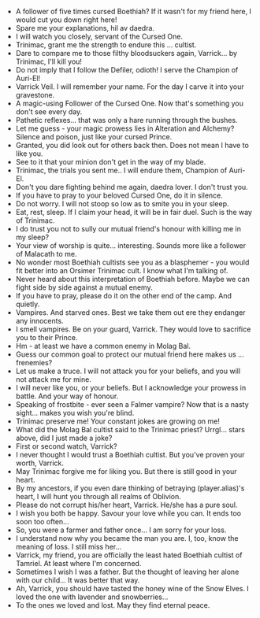 - A follower of five times cursed Boethiah? If it wasn't for my friend here, I would cut you down right here!
- Spare me your explanations, hil av daedra.
- I will watch you closely, servant of the Cursed One.
- Trinimac, grant me the strength to endure this ... cultist.
- Dare to compare me to those filthy bloodsuckers again, Varrick... by Trinimac, I'll kill you!
- Do not imply that I follow the Defiler, odioth! I serve the Champion of Auri-El!
- Varrick Veil. I will remember your name. For the day I carve it into your gravestone.
- A magic-using Follower of the Cursed One. Now that's something you don't see every day.
- Pathetic reflexes... that was only a hare running through the bushes.
- Let me guess - your magic prowess lies in Alteration and Alchemy? Silence and poison, just like your cursed Prince.
- Granted, you did look out for others back then. Does not mean I have to like you.
- See to it that your minion don't get in the way of my blade.
- Trinimac, the trials you sent me.. I will endure them, Champion of Auri-El.
- Don't you dare fighting behind me again, daedra lover. I don't trust you.
- If you have to pray to your beloved Cursed One, do it in silence.
- Do not worry. I will not stoop so low as to smite you in your sleep.
- Eat, rest, sleep. If I claim your head, it will be in fair duel. Such is the way of Trinimac.
- I do trust you not to sully our mutual friend's honour with killing me in my sleep?
- Your view of worship is quite... interesting. Sounds more like a follower of Malacath to me.
- No wonder most Boethiah cultists see you as a blasphemer - you would fit better into an Orsimer Trinimac cult. I know what I'm talking of.
- Never heard about this interpretation of Boethiah before. Maybe we can fight side by side against a mutual enemy.
- If you have to pray, please do it on the other end of the camp. And  quietly.
- Vampires. And starved ones. Best we take them out ere they endanger any innocents.
- I smell vampires. Be on your guard, Varrick. They would love to sacrifice you to their Prince.
- Hm - at least we have a common enemy in Molag Bal.
- Guess our common goal to protect our mutual friend here makes us ... frenemies?
- Let us make a truce. I will not attack you for your beliefs, and you will not attack me for mine.
- I will never like you, or your beliefs. But I acknowledge your prowess in battle. And your way of honour.
- Speaking of frostbite - ever seen a Falmer vampire? Now that is a nasty sight... makes you wish you're blind.
- Trinimac preserve me! Your constant jokes are growing on me!
- What did the Molag Bal cultist said to the Trinimac priest? Urrgl... stars above, did I just made a joke?
- First or second watch, Varrick?
- I never thought I would trust a Boethiah cultist. But you've proven your worth, Varrick.
- May Trinimac forgive me for liking you. But there is still good in your heart.
- By my ancestors, if you even dare thinking of betraying (player.alias)'s heart, I will hunt you through all realms of Oblivion.
- Please do not corrupt his/her heart, Varrick. He/she has a pure soul.
- I wish you both be happy. Savour your love while you can. It ends too soon too often...
- So, you were a farmer and father once... I am sorry for your loss.
- I understand now why you became the man you are. I, too, know the meaning of loss. I still miss her...
- Varrick, my friend, you are officially the least hated Boethiah cultist of Tamriel. At least where I'm concerned.
- Sometimes I wish I was a father. But the thought of leaving her alone with our child... It was better that way.
- Ah, Varrick, you should have tasted the honey wine of the Snow Elves. I loved the one with lavender and snowberries...
- To the ones we loved and lost. May they find eternal peace.
